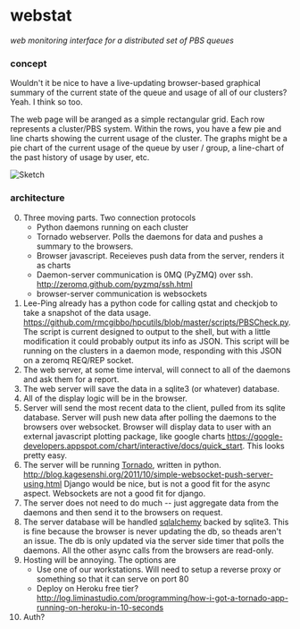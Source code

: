 # webstat
*web monitoring interface for a distributed set of PBS queues*

### concept

Wouldn't it be nice to have a live-updating browser-based graphical summary of the current state of the queue and usage
of all of our clusters? Yeah. I think so too.

The web page will be aranged as a simple rectangular grid. Each row represents a cluster/PBS system. Within the rows, you have
a few pie and line charts showing the current usage of the cluster. The graphs might be a pie chart of the current
usage of the queue by user / group, a line-chart of the past history of usage by user, etc.

![Sketch](http://awwapp.com/s/b0/ea/be.png)

### architecture
0. Three moving parts. Two connection protocols
    - Python daemons running on each cluster
    - Tornado webserver. Polls the daemons for data and pushes a summary to the browsers.
    - Browser javascript. Receieves push data from the server, renders it as charts
    - Daemon-server communication is 0MQ (PyZMQ) over ssh. http://zeromq.github.com/pyzmq/ssh.html
    - browser-server communication is websockets
1. Lee-Ping already has a python code for calling qstat and checkjob to take a snapshot of the data usage.
https://github.com/rmcgibbo/hpcutils/blob/master/scripts/PBSCheck.py. The script is current designed to output to the
shell, but with a little modification it could probably output its info as JSON. This script
will be running on the clusters in a daemon mode, responding with this JSON on a zeromq REQ/REP socket.
2. The web server, at some time interval, will connect to all of the daemons and ask them for a report.
4. The web server will save the data in a sqlite3 (or whatever) database.
5. All of the display logic will be in the browser.
6.  Server will send the most recent data to the client, pulled from its sqlite database. Server will push new data
after polling the daemons to the browsers over websocket. Browser will display data to user with an external javascript
plotting package, like google charts https://google-developers.appspot.com/chart/interactive/docs/quick_start.
This looks pretty easy.
7. The server will be running [Tornado](http://www.tornadoweb.org/), written in python. http://blog.kagesenshi.org/2011/10/simple-websocket-push-server-using.html
Django would be nice, but is not a good fit for the async aspect. Websockets are not a good fit for django.
8. The server does not need to do much -- just aggregate data from the daemons and then send it to the browsers on request.
9. The server database will be handled [sqlalchemy](http://www.sqlalchemy.org/) backed by sqlite3.
This is fine because the browser is never updating the db, so theads aren't an issue. The db is only updated
via the server side timer that polls the daemons. All the other async calls from the browsers are read-only.
10. Hosting will be annoying. The options are
    - Use one of our workstations. Will need to setup a reverse proxy or something so that it can serve on port 80
    - Deploy on Heroku free tier? http://log.liminastudio.com/programming/how-i-got-a-tornado-app-running-on-heroku-in-10-seconds
11. Auth? 
